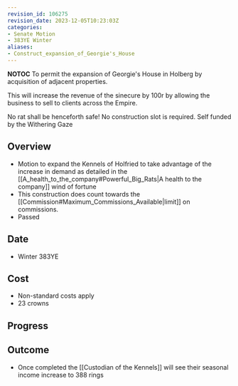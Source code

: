 ```yaml
---
revision_id: 106275
revision_date: 2023-12-05T10:23:03Z
categories:
- Senate Motion
- 383YE Winter
aliases:
- Construct_expansion_of_Georgie's_House
---
```



__NOTOC__
To permit the expansion of Georgie's House in Holberg by acquisition of adjacent properties.

This will increase the revenue of the sinecure by 100r by allowing the business to sell to clients across the Empire.

No rat shall be henceforth safe! No construction slot is required. Self funded by the Withering  Gaze

## Overview
* Motion to expand the Kennels of Holfried to take advantage of the increase in demand as detailed in the [[A_health_to_the_company#Powerful_Big_Rats|A health to the company]] wind of fortune
* This construction does count towards the [[Commission#Maximum_Commissions_Available|limit]] on commissions.
* Passed

## Date
* Winter 383YE
## Cost
* Non-standard costs apply
* 23 crowns
## Progress

## Outcome
* Once completed the [[Custodian of the Kennels]] will see their seasonal income increase to 388 rings